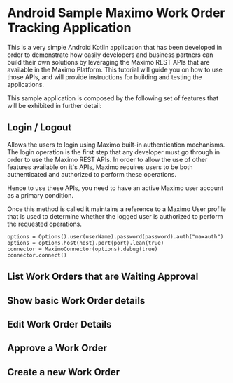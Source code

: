 # Android Sample Maximo Work Order Tracking Application

This is a very simple Android Kotlin application that has been developed in order to demonstrate how easily developers and business partners can build their own solutions by leveraging the Maximo REST APIs that are available in the Maximo Platform. This tutorial will guide you on how to use those APIs, and will provide instructions for building and testing the applications.

This sample application is composed by the following set of features that will be exhibited in further detail:

## Login / Logout
Allows the users to login using Maximo built-in authentication mechanisms.
The login operation is the first step that any developer must go through in order to use the Maximo REST APIs.
In order to allow the use of other features available on it's APIs, Maximo requires users to be both authenticated and authorized to perform these operations.

Hence to use these APIs, you need to have an active Maximo user account as a primary condition.

Once this method is called it maintains a reference to a Maximo User profile that is used to determine whether the logged user is authorized to perform the requested operations.

```
options = Options().user(userName).password(password).auth("maxauth")
options = options.host(host).port(port).lean(true)
connector = MaximoConnector(options).debug(true)
connector.connect()
```

## List Work Orders that are Waiting Approval

## Show basic Work Order details

## Edit Work Order Details

## Approve a Work Order

## Create a new Work Order
